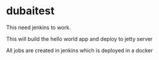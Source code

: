 # dubaitest
This need jenkins to work.


This will build the hello world app and deploy to jetty server

All jobs are created in jenkins which is deployed in a docker
